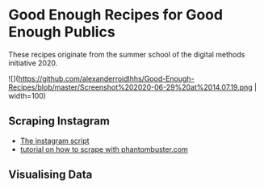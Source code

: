# Good Enough Recipes for Good Enough Publics

These recipes originate from the summer school of the digital methods initiative 2020. 

![](https://github.com/alexanderroidlhhs/Good-Enough-Recipes/blob/master/Screenshot%202020-06-29%20at%2014.07.19.png | width=100)

## Scraping Instagram

* [The instagram script](https://github.com/digitalmethodsinitiative/instagram-batch-scrape)
* [tutorial on how to scrape with phantombuster.com](phantombustertutorial.md)


## Visualising Data


